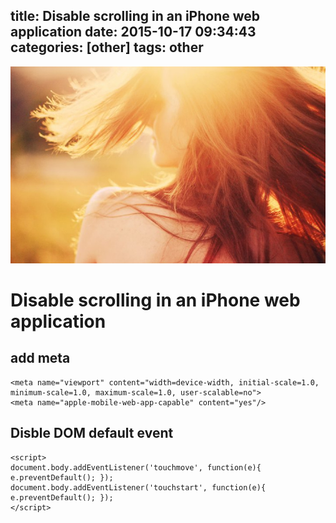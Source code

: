 title: Disable scrolling in an iPhone web application
date: 2015-10-17 09:34:43
categories: [other]
tags: other
---
![](/images/s30.jpg)
# Disable scrolling in an iPhone web application

## add meta
```
<meta name="viewport" content="width=device-width, initial-scale=1.0, minimum-scale=1.0, maximum-scale=1.0, user-scalable=no">
<meta name="apple-mobile-web-app-capable" content="yes"/>
```


## Disble DOM default event

```
<script>
document.body.addEventListener('touchmove', function(e){ e.preventDefault(); }); 
document.body.addEventListener('touchstart', function(e){ e.preventDefault(); }); 
</script>
```